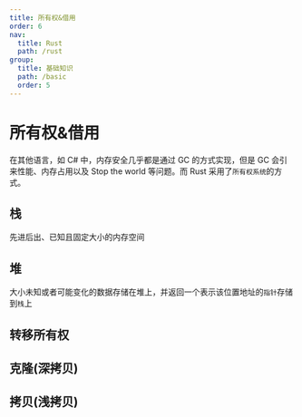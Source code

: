 ```yaml
---
title: 所有权&借用
order: 6
nav:
  title: Rust
  path: /rust
group:
  title: 基础知识
  path: /basic
  order: 5
---
```


# 所有权&借用

在其他语言，如 C# 中，内存安全几乎都是通过 GC 的方式实现，但是 GC 会引来性能、内存占用以及 Stop the world 等问题。而 Rust 采用了`所有权系统`的方式。

## 栈

先进后出、已知且固定大小的内存空间

## 堆

大小未知或者可能变化的数据存储在堆上，并返回一个表示该位置地址的`指针`存储到`栈`上

## 转移所有权

## 克隆(深拷贝)

## 拷贝(浅拷贝)
